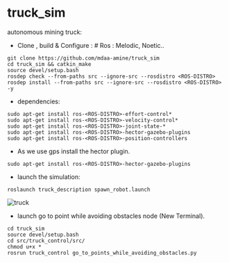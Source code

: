 # truck_sim
autonomous mining truck:

* Clone , build & Configure : # Ros <ROS-DISTRO> : Melodic, Noetic..

```
git clone https://github.com/mdaa-amine/truck_sim
cd truck_sim && catkin_make 
source devel/setup.bash
rosdep check --from-paths src --ignore-src --rosdistro <ROS-DISTRO>
rosdep install --from-paths src --ignore-src --rosdistro <ROS-DISTRO> -y

```
* dependencies:
```
sudo apt-get install ros-<ROS-DISTRO>-effort-control*
sudo apt-get install ros-<ROS-DISTRO>-velocity-control*
sudo apt-get install ros-<ROS-DISTRO>-joint-state-*
sudo apt-get install ros-<ROS-DISTRO>-hector-gazebo-plugins
sudo apt-get install ros-<ROS-DISTRO>-position-controllers
```
* As we use gps install the hector plugin.
```
sudo apt-get install ros-<ROS-DISTRO>-hector-gazebo-plugins
```
* launch the simulation:
```
roslaunch truck_description spawn_robot.launch
```

![truck](https://user-images.githubusercontent.com/60377645/164751588-f38fe524-27f7-4fee-8e50-36f4b56f4f19.png)


* launch go to point while avoiding obstacles node (New Terminal).
```
cd truck_sim
source devel/setup.bash
cd src/truck_control/src/
chmod u+x *
rosrun truck_control go_to_points_while_avoiding_obstacles.py
```
